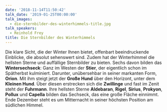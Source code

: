 ```yaml
---
date: '2018-11-14T11:50:42'
talk_date: '2019-01-25T00:00:00'
talk_images:
  - die-sternbilder-des-winterhimmels-title.jpg
talk_speakers:
  - Reinhold Frey
title: Die Sternbilder des Winterhimmels
---
```

Die klare Sicht, die der Winter Ihnen bietet, offenbart beeindruckende Einblicke, die absolut sehenswert sind. Zudem hat der Winterhimmel die hellsten Sterne und auffällige Sternbilder zu bieten. Sechs davon bilden das **Wintersechseck**: Ganz im Westen der **Stier**, der eigentlich schon im Spätherbst kulminiert. Darunter, unübersehbar in seiner markanten Form, **Orion**. Mit ihm steigt jetzt der **Große Hund** über den Horizont, unter dem **Kleinen Hund**. Über diesen erstrecken sich die **Zwillinge** und fast im Zenit steht der **Fuhrmann**. Ihre hellsten Sterne **Aldebaran**, **Rigel**, **Sirius**, **Prokyon**, **Pollux** und **Capella** bilden das Sechseck, das eine große Fläche einnimmt. Ende Dezember steht es um Mitternacht in seiner höchsten Position am südlichen Himmel.

